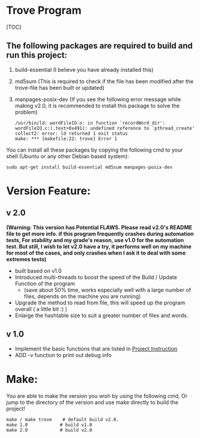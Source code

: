# Trove Program

[TOC]



## The following packages are required to build and run this project:

1. build-essential (I believe you have already installed this)

2. md5sum (This is required to check if the file has been modified after the trove-file has been built or updated)

3. manpages-posix-dev (If you see the following error message while making v2.0, it is recommended to install this package to solve the problem)

   ```shell
   /usr/bin/ld: wordFileIO.o: in function `recordWord_dir':
   wordFileIO.c:(.text+0x491): undefined reference to `pthread_create'
   collect2: error: ld returned 1 exit status
   make: *** [makefile:22: trove] Error 1
   ```
   

You can install all these packages by copying the following cmd to your shell (Ubuntu or any other Debian based system):

```shell
sudo apt-get install build-essential md5sum manpages-posix-dev
```

# Version Feature:

## v 2.0

**(Warning: This version has Potential FLAWS. Please read  v2.0's README file to get more info. if this program frequently crashes during automation tests, For stability and my grade's reason, use v1.0 for the automation test. But still, I wish to let v2.0 have a try, it performs well on my machine for most of the cases, and only crashes when I ask it to deal with some extremes tests)**

- built based on v1.0
- Introduced multi-threads to boost the speed of the Build / Update Function of the program 
  - (save about 50% time, works especially well with a large number of files, depends on the machine you are running)
- Upgrade the method to read from file, this will speed up the program overall ( a little bit :) )
- Enlarge the hashtable size to suit a greater number of files and words.

## v 1.0

- Implement the basic functions that are listed in [Project Instruction](https://teaching.csse.uwa.edu.au/units/CITS2002/projects/project2.php)
- ADD -v function to print out debug info

# Make:

You are able to make the version you wish by using the following cmd, Or jump to the directory of the version and use make directly to build the project!

```shell
make / make trove	 # default build v2.0.
make 1.0			# build v1.0
make 2.0			# build v2.0
```


